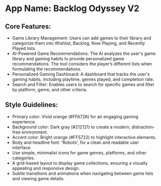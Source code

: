 # **App Name**: Backlog Odyssey V2

## Core Features:

- Game Library Management: Users can add games to their library and categorize them into Wishlist, Backlog, Now Playing, and Recently Played lists.
- AI-Powered Game Recommendations: The AI analyzes the user's game library and gaming habits to provide personalized game recommendations. The tool considers the player’s different lists when formulating the recommendations.
- Personalized Gaming Dashboard: A dashboard that tracks the user's gaming habits, including playtime, genres played, and completion rate.
- Search and Filter: Enables users to search for specific games and filter by platform, genre, and other criteria.

## Style Guidelines:

- Primary color: Vivid orange (#FFA726) for an engaging gaming experience.
- Background color: Dark gray (#212121) to create a modern, distraction-free environment.
- Accent color: Bright orange (#FF5722) to highlight interactive elements.
- Body and headline font: 'Roboto', for a clean and readable user interface.
- Use simple, minimalist icons for game genres, platforms, and other categories.
- A grid-based layout to display game collections, ensuring a visually appealing and responsive design.
- Subtle transitions and animations when navigating between game lists and viewing game details.
